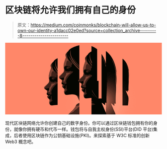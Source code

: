 # 区块链将允许我们拥有自己的身份

> 原文：<https://medium.com/coinmonks/blockchain-will-allow-us-to-own-our-identity-a1dacc02e0ed?source=collection_archive---------8----------------------->

![](img/ddce8c235babb01c3a8e54b0c5a2003a.png)

现代区块链网络允许你创建自己的数字身份。你可以通过区块链钱包拥有你的身份，就像你拥有硬币和代币一样。钱包将与自我主权身份(SSI)平台(DID 平台)集成，后者使用区块链作为公钥基础设施(PKI)。来探索基于 W3C 标准的创新 Web3 概念吧。